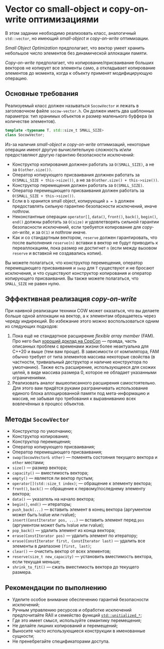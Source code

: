 # Vector со small-object и copy-on-write оптимизациями

В этом задании необходимо реализовать класс, аналогичный `std::vector`, но имеющий *small-object* и *copy-on-write* оптимизации.

*Small Object Optimization* предполагает, что вектор умеет хранить небольшое число элементов без динамической аллокации памяти.

*Copy-on-write* предполагает, что копирование/присваивание больших векторов не копирует все элементы само, а откладывает копирование элементов до момента, когда к объекту применят модифицирующую операцию.

## Основные требования

Реализуемый класс должен называться `SocowVector` и лежать в заголовочном файле `socow-vector.h`. Он должен иметь два шаблонных параметра: тип хранимых объектов и размер маленького буффера (в количестве элементов).

```cpp
template <typename T, std::size_t SMALL_SIZE>
class SocowVector;
```

Из-за наличия *small-object* и *copy-on-write* оптимизаций, некоторые операции имеют другую вычислительную сложность и/или предоставляют другую гарантию безопасности исключений:

- Конструктор копирования должнен работать за `O(SMALL_SIZE)`, а не за `O(other.size())`.
- Оператор копирующего присваивания должнен работать за `O(SMALL_SIZE + this->size())`, а не за `O(other.size() + this->size())`.
- Конструктор перемещения должен работать за `O(SMALL_SIZE)`.
- Оператор перемещающего присваивания должен работать за `O(SMALL_SIZE + this->size())`.
- Если в `b` хранится small object, копирующий `a = b` должен предоставлять сильную гарантию безопасности исключений, иначе nothrow.
- Неконстантные операции `operator[]`, `data()`, `front()`, `back()`, `begin()`, `end()` должны работать за `O(size)` и удовлетворять сильной гарантии безопасности исключений, если требуется копирование для *copy-on-write*, и за `O(1)` и nothrow иначе.
- Как и со стандартным вектором, `reserve` должен гарантировать, что после выполнения `reserve(n)` вставки в вектор не будут приводить к переаллокациям, пока размер не достигнет `n` (если между вызовом `reserve` и вставкой не создавались копии).

Вы можете полагаться, что конструктор перемещения, оператор перемещающего присваивания  и `swap` для `T` существуют и не бросают исключения, и что существуют конструктор копирования и оператор копирующего присваивания. Вы также можете полагаться, что `SMALL_SIZE` не равен нулю.

## Эффективная реализация *copy-on-write*

При наивной реализации техники COW может оказаться, что вы делаете больше одной аллокации на вектор, а к элементам обращаетесь через череду индирекций. Во избежание этого можно воспользоваться одним из следующих подходов:

1. Пока ещё не стандартное расширение *flexible array member* (FAM). Про него был [хороший доклад на CppCon](https://www.youtube.com/watch?v=IAdLwUXRUvg&t=898s) &mdash; правда, часть описанных проблем с временами жизни более неактуальна для C++20 и выше (тем вам проще). В зависимости от компилятора, FAM обычно требует от типа элементов массива некоторые свойства (в частности, тривиальный деструктор и наличие конструктора по умолчанию). Также есть расширение, использующееся для схожих целей, в виде массива размера 0, которое не обладает указанными ограничениями.
2. Реализовать аналог вышеописанного расширения самостоятельно. Для этого вам придётся руками разграничивать использование единого блока аллоцированной памяти под мета-информацию и массив, не забывая про требования к выравниванию всех вовлечённых в процесс объектов.

## Методы `SocowVector`

- Конструктор по умолчанию;
- Конструктор копирования;
- Конструктор перемещения;
- Оператор копирующего присваивания;
- Оператор перемещающего присваивания;
- `swap(SocowVector& other)` &mdash; поменять состояния текущего вектора и `other` местами;
- `size()` &mdash; размер вектора;
- `capacity()` &mdash; вместимость вектора;
- `empty()` &mdash; является ли вектор пустым;
- `operator[](std::size_t index)`; &mdash; обращение к элементу вектора;
- `front()`, `back()` &mdash; обращение к первому/последнему элементу вектора;
- `data()` &mdash; указатель на начало вектора;
- `begin()`, `end()` &mdash; итераторы;
- `push_back(...)` &mdash; вставить элемент в конец вектора (аргументом может быть lvalue или rvalue);
- `insert(ConstIterator pos, ...)` &mdash; вставить элемент перед `pos` (аргументом может быть lvalue или rvalue);
- `pop_back()` &mdash; удалить элемент из конца вектора;
- `erase(ConstIterator pos)` &mdash; удалить элемент по итератору;
- `erase(ConstIterator first, ConstIterator last)` &mdash; удалить все элементы в диапазоне `[first, last)`;
- `clear()` &mdash; очистить вектор от всех элементов;
- `reserve(size_t new_capacity)` &mdash; установить вместимость вектора, если текущая меньше;
- `shrink_to_fit()` &mdash; сжать вместимость вектора до текущего размера.

## Рекомендации по выполнению

- Уделите особое внимание обеспечению гарантий безопасности исключений;
- Ручным управлению ресурсов и обработке исключений предпочитайте RAII и семейство функций [`std::unitialized_*`](https://en.cppreference.com/w/cpp/header/memory#Uninitialized_storage_2);
- Где это имеет смысл, используйте семантику перемещения;
- Не делайте лишних копирований и перемещений;
- Выносите часто использующиеся конструкции в именованные сущности;
- Не пренебрегайте спецификаторами доступа.
